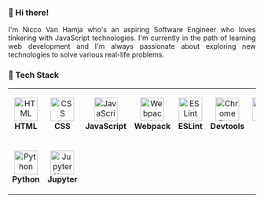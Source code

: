 ### 👋 Hi there! 
<div align="justify">
    I'm Nicco Van Hamja who's an aspiring Software Engineer who loves tinkering with JavaScript technologies. I'm currently in the path of learning web development and I'm always passionate about exploring new technologies to solve various real-life problems.
</div>

### 🔧 Tech Stack 

<table>
    <tr>
        <td align="center" height="108" width="108">
            <img
                src="https://cdn.jsdelivr.net/gh/devicons/devicon/icons/html5/html5-plain.svg"
                width="48"
                height="48"
                alt="HTML"
              />
            <br /><strong>HTML</strong>
        </td>
        <td align="center" height="108" width="108">
            <img
                src="https://cdn.jsdelivr.net/gh/devicons/devicon/icons/css3/css3-plain.svg"
                width="48"
                height="48"
                alt="CSS"
              />
            <br /><strong>CSS</strong>
        </td>
        <td align="center" height="108" width="108">
            <img
                src="https://cdn.jsdelivr.net/gh/devicons/devicon/icons/javascript/javascript-plain.svg"
                width="48"
                height="48"
                alt="JavaScript"
              />
            <br /><strong>JavaScript</strong>
        </td>
        <td align="center" height="108" width="108"> 
            <img src="https://cdn.jsdelivr.net/gh/devicons/devicon/icons/webpack/webpack-original.svg"
                width="48"
                height="48"
                alt="Webpack"
                />
            <br /><strong>Webpack</strong>
        </td>
         <td align="center" height="108" width="108"> 
            <img src="https://cdn.jsdelivr.net/gh/devicons/devicon/icons/eslint/eslint-original.svg" 
                width="48"
                height="48"
                alt="ESLint"
                />
            <br /><strong>ESLint</strong>
        </td>
        <td align="center" height="108" width="108"> 
            <img src="https://cdn.jsdelivr.net/gh/devicons/devicon/icons/chrome/chrome-plain.svg" 
                width="48"
                height="48"
                alt="Chrome Devtools"/>
            <br /><strong>Devtools</strong>
        </td>
        <td align="center" height="108" width="108"> 
            <img src="https://cdn.jsdelivr.net/gh/devicons/devicon/icons/git/git-original.svg" 
                width="48"
                height="48"
                alt="Git"/>
            <br /><strong>Git</strong>
        </td>
        <td align="center" height="108" width="108"> 
            <img src="https://cdn.jsdelivr.net/gh/devicons/devicon/icons/ionic/ionic-original.svg" 
                width="48"
                height="48"
                alt="Ionic Framework"/>
            <br /><strong>Ionic</strong>
        </td>
        <td align="center" height="108" width="108"> 
            <img src="https://cdn.jsdelivr.net/gh/devicons/devicon/icons/npm/npm-original-wordmark.svg" 
                width="48"
                height="48"
                alt="Node Package Manager"/>
            <br /><strong>npm</strong>
        </td>
    </tr>
    <tr>
        <td align="center" height="108" width="108"> 
            <img src="https://cdn.jsdelivr.net/gh/devicons/devicon/icons/python/python-plain.svg"
                width="48"
                height="48"
                alt="Python"
                />
            <br /><strong>Python</strong>
        </td>
        <td align="center" height="108" width="108"> 
            <img src="https://cdn.jsdelivr.net/gh/devicons/devicon/icons/jupyter/jupyter-original.svg" 
                width="48"
                height="48"
                alt="Jupyter Notebook"/>
            <br /><strong>Jupyter</strong>
        </td>
    </tr>
</table>
